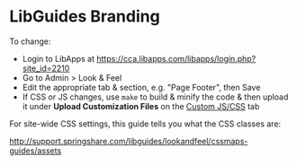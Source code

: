 # LibGuides Branding

To change:

- Login to LibApps at https://cca.libapps.com/libapps/login.php?site_id=2210
- Go to Admin > Look & Feel
- Edit the appropriate tab & section, e.g. "Page Footer", then Save
- If CSS or JS changes, use `make` to build & minify the code & then upload it under **Upload Customization Files** on the [Custom JS/CSS](https://cca.libapps.com/libguides/lookfeel.php?action=1) tab

For site-wide CSS settings, this guide tells you what the CSS classes are:

http://support.springshare.com/libguides/lookandfeel/cssmaps-guides/assets
